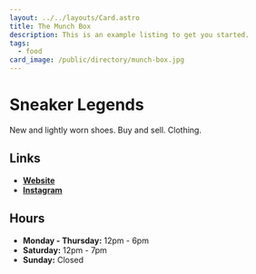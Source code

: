```yaml
---
layout: ../../layouts/Card.astro
title: The Munch Box
description: This is an example listing to get you started.
tags:
  - food
card_image: /public/directory/munch-box.jpg
---
```


# Sneaker Legends 

New and lightly worn shoes. Buy and sell. Clothing.

## Links

- **[Website](https://sneakerlegends.com)**
- **[Instagram](https://www.instagram.com/sneakerlegendsdearborn)**

## Hours

- **Monday - Thursday:** 12pm - 6pm
- **Saturday:** 12pm - 7pm
- **Sunday:** Closed